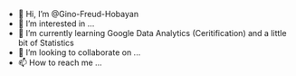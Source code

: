 - 👋 Hi, I’m @Gino-Freud-Hobayan
- 👀 I’m interested in ...
- 🌱 I’m currently learning Google Data Analytics (Ceritification) and a little bit of Statistics
- 💞️ I’m looking to collaborate on ...
- 📫 How to reach me ...



<!---
Gino-Freud-Hobayan/Gino-Freud-Hobayan is a ✨ special ✨ repository because its `README.md` (this file) appears on your GitHub profile.
You can click the Preview link to take a look at your changes.
--->
